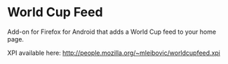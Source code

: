 # World Cup Feed

Add-on for Firefox for Android that adds a World Cup feed to your home page.

XPI available here: http://people.mozilla.org/~mleibovic/worldcupfeed.xpi
